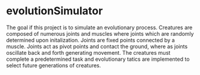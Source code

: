 # evolutionSimulator
The goal if this project is to simulate an evolutionary process. Creatures are composed of numerous joints and muscles where joints which are randomly determined upon initalization. Joints are fixed points connected by a muscle. Joints act as pivot points and contact the ground, where as joints oscillate back and forth generating movement. The creatures must complete a predetermined task and evolutionary tatics are implemented to select future generations of creatures.
